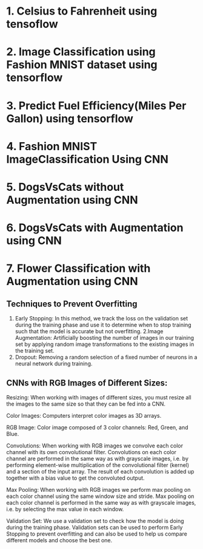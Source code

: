 # 1. Celsius to Fahrenheit using tensoflow
# 2. Image Classification using Fashion MNIST dataset using tensorflow
# 3. Predict Fuel Efficiency(Miles Per Gallon) using tensorflow
# 4. Fashion MNIST ImageClassification Using CNN
# 5. DogsVsCats without Augmentation using CNN
# 6. DogsVsCats with Augmentation using CNN
# 7. Flower Classification with Augmentation using CNN






## Techniques to Prevent Overfitting

 1. Early Stopping: In this method, we track the loss on the validation set during the training phase and use it to determine when to stop training such that the model is accurate but not overfitting.
 2.Image Augmentation: Artificially boosting the number of images in our training set by applying random image transformations to the existing images in the training set.
 3. Dropout: Removing a random selection of a fixed number of neurons in a neural network during training.


## CNNs with RGB Images of Different Sizes:

Resizing: When working with images of different sizes, you must resize all the images to the same size so that they can be fed into a CNN.

Color Images: Computers interpret color images as 3D arrays.

RGB Image: Color image composed of 3 color channels: Red, Green, and Blue.

Convolutions: When working with RGB images we convolve each color channel with its own convolutional filter. Convolutions on each color channel are performed in the same way as with grayscale images, i.e. by performing element-wise multiplication of the convolutional filter (kernel) and a section of the input array. The result of each convolution is added up together with a bias value to get the convoluted output.

Max Pooling: When working with RGB images we perform max pooling on each color channel using the same window size and stride. Max pooling on each color channel is performed in the same way as with grayscale images, i.e. by selecting the max value in each window.

Validation Set: We use a validation set to check how the model is doing during the training phase. Validation sets can be used to perform Early Stopping to prevent overfitting and can also be used to help us compare different models and choose the best one.
